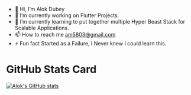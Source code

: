 - 👋 Hi, I’m Alok Dubey
- 🔭 I’m currently working on Flutter Projects.
- 🌱 I’m currently learning to put together multiple Hyper Beast Stack for Scalable Applications.
- 📫 How to reach me am5803@gmail.com
- ⚡ Fun fact Started as a Failure, I Never knew I could learn this.


# GitHub Stats Card

[![Alok's GitHub stats](https://github-readme-stats.vercel.app/api?username=alok2811)](https://github.com/alok2811/github-readme-stats)




<!---
alok2811/alok2811 is a ✨ special ✨ repository because its `README.md` (this file) appears on your GitHub profile.
You can click the Preview link to take a look at your changes.
--->
